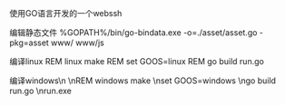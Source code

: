 使用GO语言开发的一个webssh

编辑静态文件
%GOPATH%/bin/go-bindata.exe -o=./asset/asset.go -pkg=asset   www/ www/js


编译linux
REM linux make 
REM set GOOS=linux 
REM go build run.go




编译windows\n
\nREM windows make 
\nset GOOS=windows
\ngo build run.go
\nrun.exe

